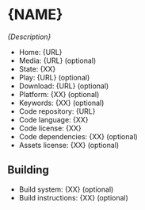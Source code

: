 # {NAME}

_{Description}_

- Home: {URL}
- Media: {URL} (optional)
- State: {XX} 
- Play: {URL} (optional)
- Download: {URL} (optional)
- Platform: {XX} (optional)
- Keywords: {XX} (optional)
- Code repository: {URL}
- Code language: {XX}
- Code license: {XX}
- Code dependencies: {XX} (optional)
- Assets license: {XX} (optional)

## Building

- Build system: {XX} (optional)
- Build instructions: {XX} (optional)
